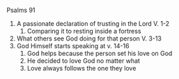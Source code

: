 Psalms 91

1. A passionate declaration of trusting in the Lord V. 1-2
   1. Comparing it to resting inside a fortress 
2. What others see God doing for that person V. 3-13
3. God Himself starts speaking at v. 14-16
   1. God helps because the person set his love on God
   2. He decided to love God no matter what
   3. Love always follows the one they love